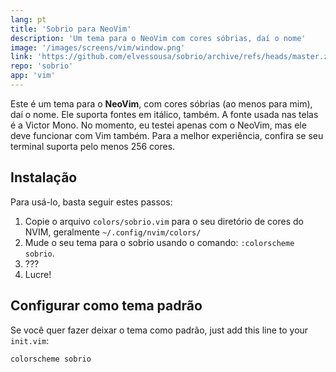 ```yaml
---
lang: pt
title: 'Sobrio para NeoVim'
description: 'Um tema para o NeoVim com cores sóbrias, daí o nome'
image: '/images/screens/vim/window.png'
link: 'https://github.com/elvessousa/sobrio/archive/refs/heads/master.zip'
repo: 'sobrio'
app: 'vim'
---
```


Este é um tema para o **NeoVim**, com cores sóbrias (ao menos para mim), daí o nome. Ele suporta fontes em itálico, também. A fonte usada nas telas é a Victor Mono. No momento, eu testei apenas com o NeoVim, mas ele deve funcionar com Vim também. Para a melhor experiência, confira se seu terminal suporta pelo menos 256 cores.

## Instalação

Para usá-lo, basta seguir estes passos:

1. Copie o arquivo `colors/sobrio.vim` para o seu diretório de cores do NVIM, geralmente `~/.config/nvim/colors/`
2. Mude o seu tema para o sobrio usando o comando: `:colorscheme sobrio`.
3. ???
4. Lucre!

## Configurar como tema padrão

Se você quer fazer deixar o tema como padrão, just add this line to your `init.vim`:

```vim
colorscheme sobrio
```
